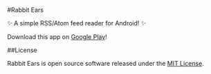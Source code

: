 #Rabbit Ears

:sparkles: A simple RSS/Atom feed reader for Android! :sparkles:

Download this app on [Google Play](https://play.google.com/store/apps/details?id=com.fbs.rabbitears)!

##License

Rabbit Ears is open source software released under the [MIT License](http://opensource.org/licenses/MIT).
